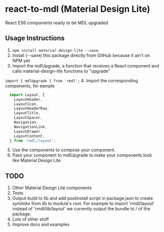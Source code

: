 # react-to-mdl (Material Design Lite)

React ES6 components ready to be MDL upgraded

## Usage Instructions

1. `npm install material-design-lite --save`.
2. Install (--save) this package directly from GitHub because it ain't on NPM yet
3. Import the mdlUpgrade, a function that receives a React component and calls
material-design-lite functions to "upgrade"

  `import { mdlUpgrade } from 'rmdl';`
4. Import the corresponding components, for eample
```javascript
  import Layout, {
    LayoutHeader,
    LayoutIcon,
    LayoutHeaderRow,
    LayoutTitle,
    LayoutSpacer,
    Navigation,
    NavigationLink,
    LayoutDrawer,
    LayoutContent,
  } from 'rmdl/layout';
```
5. Use the components to compose your component.
6. Pass your component to mdlUpgrade to make your components look like Material
Design Lite

## TODO

1. Other Material Design Lite components
2. Tests
3. Output build to lib and add postinstall script in package.json to create
symlinks from lib to module's root. For example to import 'rmdl/layout' instead
of 'rmdl/lib/layout' we currently output the bundle to / of the package.
4. Lots of other stuff
5. Improve docs and examples
